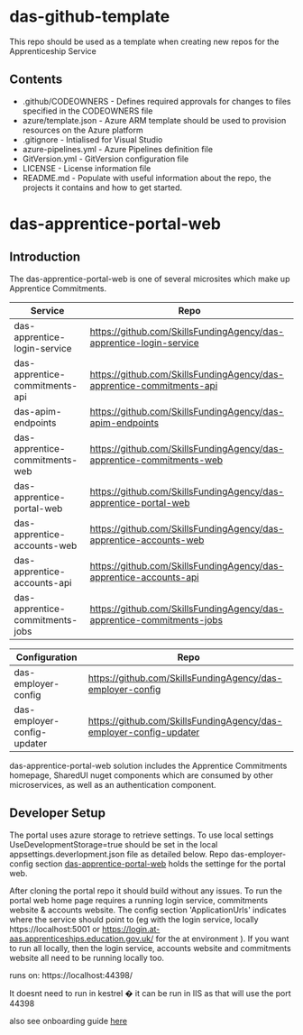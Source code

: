 # das-github-template

This repo should be used as a template when creating new repos for the Apprenticeship Service

## Contents

* .github/CODEOWNERS - Defines required approvals for changes to files specified in the CODEOWNERS file
* azure/template.json - Azure ARM template should be used to provision resources on the Azure platform
* .gitignore - Intialised for Visual Studio
* azure-pipelines.yml - Azure Pipelines definition file
* GitVersion.yml - GitVersion configuration file
* LICENSE - License information file
* README.md - Populate with useful information about the repo, the projects it contains and how to get started.
# das-apprentice-portal-web

## Introduction

The das-apprentice-portal-web is one of several microsites which make up Apprentice Commitments.

| Service | Repo |
| ------ | ------ |
| das-apprentice-login-service | https://github.com/SkillsFundingAgency/das-apprentice-login-service |
| das-apprentice-commitments-api | https://github.com/SkillsFundingAgency/das-apprentice-commitments-api |
| das-apim-endpoints | https://github.com/SkillsFundingAgency/das-apim-endpoints |
| das-apprentice-commitments-web | https://github.com/SkillsFundingAgency/das-apprentice-commitments-web |
| das-apprentice-portal-web | https://github.com/SkillsFundingAgency/das-apprentice-portal-web |
| das-apprentice-accounts-web | https://github.com/SkillsFundingAgency/das-apprentice-accounts-web |
| das-apprentice-accounts-api | https://github.com/SkillsFundingAgency/das-apprentice-accounts-api |
| das-apprentice-commitments-jobs | https://github.com/SkillsFundingAgency/das-apprentice-commitments-jobs |

| Configuration | Repo |
| ------ | ------ |
| das-employer-config | https://github.com/SkillsFundingAgency/das-employer-config |
| das-employer-config-updater | https://github.com/SkillsFundingAgency/das-employer-config-updater |


das-apprentice-portal-web solution includes the Apprentice Commitments homepage, SharedUI nuget components which are consumed by other microservices, as well as an authentication component.

## Developer Setup

The portal uses azure storage to retrieve settings. To use local settings UseDevelopmentStorage=true should be set in the local appsettings.deverlopment.json file as detailed below. Repo das-employer-config section [das-apprentice-portal-web](https://github.com/SkillsFundingAgency/das-employer-config/tree/master/das-apprentice-portal-web) holds the settinge for the portal web.

After cloning the portal repo it should build without any issues.  To run the portal web home page requires a running login service, commitments website & accounts website.  The config section 'ApplicationUrls' indicates where the service should point to (eg with the login service, locally https://localhost:5001 or https://login.at-aas.apprenticeships.education.gov.uk/ for the at environment ).  If you want to run all locally, then the login service, accounts website and commitments website all need to be running locally too. 

runs on: https://localhost:44398/

It doesnt need to run in kestrel � it can be run in IIS as that will use the port 44398

also see onboarding guide [here](https://skillsfundingagency.atlassian.net/wiki/spaces/NDL/pages/3518529551/Apprentice+Portal+-+on+boarding+guide)

